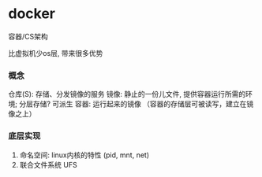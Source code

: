 # docker

容器/CS架构

比虚拟机少os层, 带来很多优势

### 概念

仓库(S): 存储、分发镜像的服务
镜像: 静止的一份儿文件, 提供容器运行所需的环境; 分层存储? 可派生
容器: 运行起来的镜像 （容器的存储层可被读写，建立在镜像之上）

### 底层实现

1. 命名空间: linux内核的特性 (pid, mnt, net)
2. 联合文件系统 UFS
